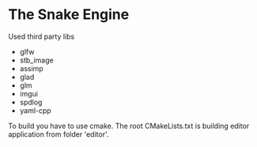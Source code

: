 # The Snake Engine

Used third party libs
<ul>
	<li>glfw</li>
	<li>stb_image</li>
	<li>assimp</li>
	<li>glad</li>
	<li>glm</li>
	<li>imgui</li>
	<li>spdlog</li>
	<li>yaml-cpp</li>
</ul>
To build you have to use cmake.
The root CMakeLists.txt is building editor application from folder 'editor'.
